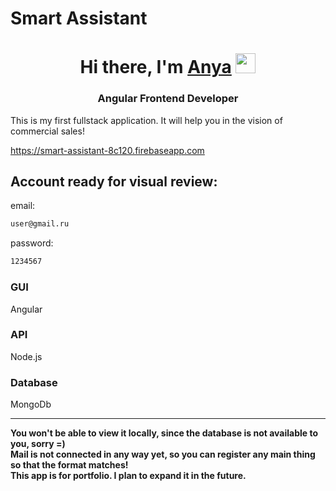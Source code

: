 # Smart Assistant
<h1 align="center">Hi there, I'm <a href="https://github.com/Anya-Gubskay" target="_blank">Anya</a> 
<img src="https://github.com/blackcater/blackcater/raw/main/images/Hi.gif" height="32"/></h1>
<h3 align="center">Angular Frontend Developer</h3>
<div>This is my first fullstack application. It will help you in the vision of commercial sales!</div>

<a>https://smart-assistant-8c120.firebaseapp.com</a>

## Account ready for visual review:
  email:
  ```bash
  user@gmail.ru
  ```
  password:
  ```bash
  1234567
  ```
### GUI
  Angular

### API
  Node.js
  
### Database
  MongoDb
<hr>
<strong>You won't be able to view it locally, since the database is not available to you, sorry =)</strong><br>
<strong>Mail is not connected in any way yet, so you can register any main thing so that the format matches!</strong><br>
<strong>This app is for portfolio. I plan to expand it in the future.</strong>

